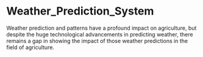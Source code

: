 # Weather_Prediction_System
Weather prediction and patterns have a profound impact on agriculture, but despite the huge technological advancements in predicting weather, there remains a gap in showing the impact of those weather predictions in the field of agriculture.
